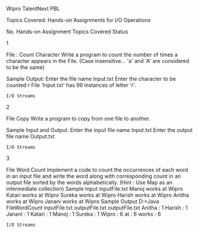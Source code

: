 Wipro TalentNext PBL

Topics Covered: Hands-on Assignments for I/O Operations


No. 	Hands-on Assignment 	Topics Covered 	Status

1 	

 File : Count Character
Write a program to count the number of times a character appears in the File. (Case insensitive... 'a' and 'A' are considered to be the same)

Sample Output:
Enter the file name
Input.txt
Enter the character to be counted
r
File 'Input.txt' has 99 instances of letter 'r'.

	I/O Streams 	

2 	

 File Copy
Write a program to copy from one file to another.

Sample Input and Output:
Enter the input file name
Input.txt
Enter the output file name
Output.txt

	I/O Streams 	

3 	

 File Word Count
Implement a code to count the occurrences of each word in an input file and write the word along with corresponding count in an output file sorted by the words alphabetically. 
(Hint : Use Map as an intermediate collection)
Sample Input
inputFile.txt
Manoj works at Wipro
Katari works at Wipro
Sureka works at Wipro
Harish works at Wipro
Anitha works at Wipro
Janani works at Wipro
Sample Output
D:\>Java FileWordCount inputFile.txt outputFile.txt
outputFile.txt
Anitha : 1
Harish : 1
Janani : 1
Katari : 1
Manoj : 1
Sureka : 1
Wipro : 6
at : 6
works : 6

	I/O Streams 	